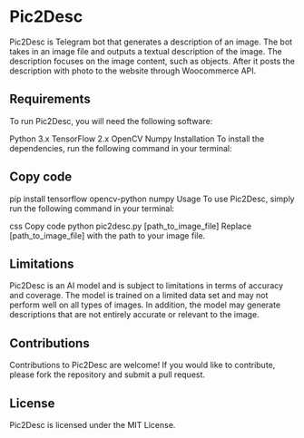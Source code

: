 # Pic2Desc
Pic2Desc is Telegram bot that generates a description of an image. The bot takes in an image file and outputs a textual description of the image. The description focuses on the image content, such as objects. After it posts the description with photo to the website through Woocommerce API.

## Requirements
To run Pic2Desc, you will need the following software:

Python 3.x
TensorFlow 2.x
OpenCV
Numpy
Installation
To install the dependencies, run the following command in your terminal:

## Copy code
pip install tensorflow opencv-python numpy
Usage
To use Pic2Desc, simply run the following command in your terminal:

css
Copy code
python pic2desc.py [path_to_image_file]
Replace [path_to_image_file] with the path to your image file.

## Limitations
Pic2Desc is an AI model and is subject to limitations in terms of accuracy and coverage. The model is trained on a limited data set and may not perform well on all types of images. In addition, the model may generate descriptions that are not entirely accurate or relevant to the image.

## Contributions
Contributions to Pic2Desc are welcome! If you would like to contribute, please fork the repository and submit a pull request.

## License
Pic2Desc is licensed under the MIT License.
